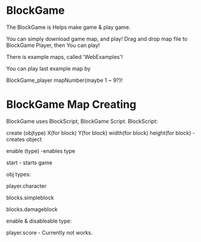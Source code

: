 # BlockGame

The BlockGame is Helps make game & play game.

You can simply download game map, and play!
Drag and drop map file to BlockGame Player, then You can play!

There is example maps, called 'WebExamples'!

You can play last example map by

BlockGame_player mapNumber(maybe 1 ~ 9?)!

# BlockGame Map Creating

BlockGame uses BlockScript, BlockGame Script.
BlockScript:

create (objtype) X(for block) Y(for block) width(for block) height(for block) - creates object

enable (type) -enables type

start - starts game

obj types:

player.character

blocks.simpleblock

blocks.damageblock

enable & disableable type:

player.score - Currently not works.

